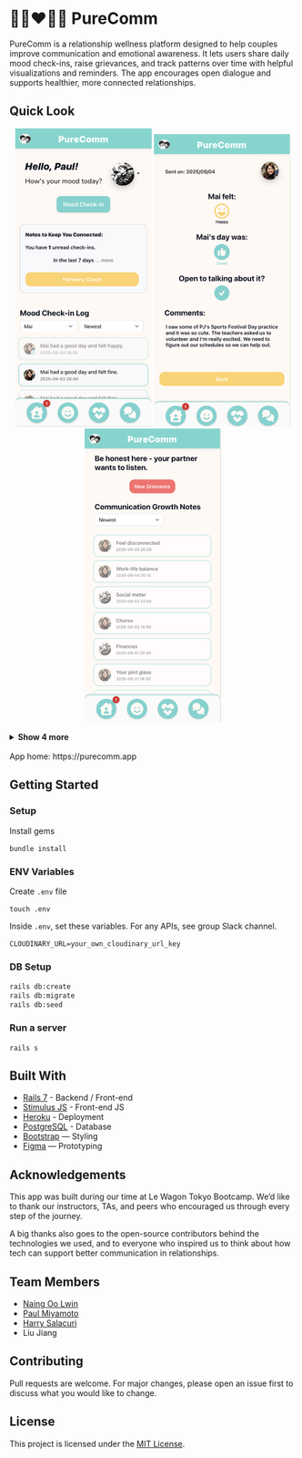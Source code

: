 # 👩🏼‍❤️‍👨🏻 PureComm

PureComm is a relationship wellness platform designed to help couples improve communication and emotional awareness.
It lets users share daily mood check-ins, raise grievances, and track patterns over time with helpful visualizations and reminders.
The app encourages open dialogue and supports healthier, more connected relationships.

<h2>Quick Look</h2>
<p align="center">
  <img src="docs/screenshots/Dashboard.png" width="240" alt="Home">
  <img src="docs/screenshots/Mood Check-in Page.png" width="240" alt="Check-in Page">
  <img src="docs/screenshots/Grievance Drops Index.png" width="240" alt="Grievance Drops Index">
</p>

<details>
  <summary><strong>Show 4 more</strong></summary>
  <p align="center">
    <img src="docs/screenshots/Mood Check-in Creation.png" width="220" alt="Check-in Creation">
    <img src="docs/screenshots/Grievance Drop.png" width="220" alt="Grievance Drop">
    <img src="docs/screenshots/AI Coach.png" width="220" alt="AI Coach">
    <img src="docs/screenshots/Chatbox.png" width="220" alt="Chatbox">
  </p>
</details>
<br>
App home: https://purecomm.app

## Getting Started

### Setup

Install gems

```
bundle install
```

### ENV Variables

Create `.env` file

```
touch .env
```

Inside `.env`, set these variables. For any APIs, see group Slack channel.

```
CLOUDINARY_URL=your_own_cloudinary_url_key
```

### DB Setup

```
rails db:create
rails db:migrate
rails db:seed
```

### Run a server

```
rails s
```

## Built With

- [Rails 7](https://guides.rubyonrails.org/) - Backend / Front-end
- [Stimulus JS](https://stimulus.hotwired.dev/) - Front-end JS
- [Heroku](https://heroku.com/) - Deployment
- [PostgreSQL](https://www.postgresql.org/) - Database
- [Bootstrap](https://getbootstrap.com/) — Styling
- [Figma](https://www.figma.com) — Prototyping

## Acknowledgements

This app was built during our time at Le Wagon Tokyo Bootcamp.
We’d like to thank our instructors, TAs, and peers who encouraged us through every step of the journey.

A big thanks also goes to the open-source contributors behind the technologies we used, and to everyone who inspired us to think about how tech can support better communication in relationships.

## Team Members

- [Naing Oo Lwin](https://www.linkedin.com/in/nol0428/)
- [Paul Miyamoto](https://www.linkedin.com/in/paul-miyamoto-044711b9/)
- [Harry Salacuri](https://www.linkedin.com/in/harry-salacuri-7b13b6187/)
- Liu Jiang

## Contributing

Pull requests are welcome. For major changes, please open an issue first to discuss what you would like to change.

## License

This project is licensed under the [MIT License](LICENSE).
